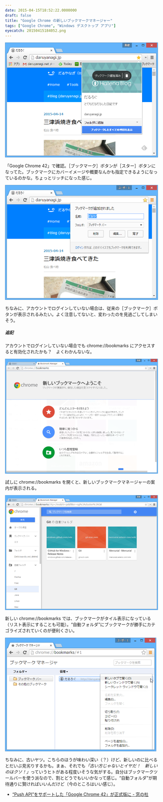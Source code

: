 ```yaml
---
date: 2015-04-15T18:52:22.0000000
draft: false
title: "Google Chrome の新しいブックマークマネージャー"
tags: ["Google Chrome", "Windows デスクトップ アプリ"]
eyecatch: 20150415184052.png
---
```

<p><span itemscope itemtype="http://schema.org/Photograph"><img src="20150415184052.png" alt="f:id:daruyanagi:20150415184052p:plain" title="f:id:daruyanagi:20150415184052p:plain" class="hatena-fotolife" itemprop="image"></span></p><p>「Google Chrome 42」で確認。［ブックマーク］ボタンが［スター］ボタンになってた。ブックマークにカバーイメージや概要なんかも指定できるようになっているのかな。ちょっとリッチになった感じ。</p><p><span itemscope itemtype="http://schema.org/Photograph"><img src="20150415184231.png" alt="f:id:daruyanagi:20150415184231p:plain" title="f:id:daruyanagi:20150415184231p:plain" class="hatena-fotolife" itemprop="image"></span></p><p>ちなみに、アカウントでログインしていない場合は、従来の［ブックマーク］ボタンが表示されるみたい。よく注意してないと、変わったのを見過ごしてしまいそう。</p>

<div class="section">
<h5>追記</h5>
<p>アカウントでログインしていない場合でも chrome://bookmarks にアクセスすると有効化されたかも？　よくわかんないな。</p><p><span itemscope itemtype="http://schema.org/Photograph"><img src="20150415184411.png" alt="f:id:daruyanagi:20150415184411p:plain" title="f:id:daruyanagi:20150415184411p:plain" class="hatena-fotolife" itemprop="image"></span></p><p>試しに chrome://bookmarks を開くと、新しいブックマークマネージャーの案内が表示される。</p><p><span itemscope itemtype="http://schema.org/Photograph"><img src="20150415184447.png" alt="f:id:daruyanagi:20150415184447p:plain" title="f:id:daruyanagi:20150415184447p:plain" class="hatena-fotolife" itemprop="image"></span></p><p>新しい chrome://bookmarks では、ブックマークがタイル表示になっている（リスト表示にすることも可能）。“自動フォルダ”にブックマークが勝手にカテゴライズされていくのが便利くさい。</p><p><span itemscope itemtype="http://schema.org/Photograph"><img src="20150415184708.png" alt="f:id:daruyanagi:20150415184708p:plain" title="f:id:daruyanagi:20150415184708p:plain" class="hatena-fotolife" itemprop="image"></span></p><p>ちなみに、古いヤツ。こちらのほうが味わい深い（？）けど、新しいのに比べるとだいぶ見劣りするかも。まぁ、それでも<i>「古い方じゃないとイヤだ！　新しいのはクソ！」</i>っていうヒトがある程度いそうな気がする。自分はブックマークツールバーを使う派なので、割とどうでもいいかなって感じ。“自動フォルダ”が期待通りに賢ければいいんだけど（今のところはいい感じ）。</p>

<ul>
<li><a href="http://www.forest.impress.co.jp/docs/news/20150415_697913.html">&ldquo;Push API&rdquo;&#x3092;&#x30B5;&#x30DD;&#x30FC;&#x30C8;&#x3057;&#x305F;&#x300C;Google Chrome 42&#x300D;&#x304C;&#x6B63;&#x5F0F;&#x7248;&#x306B; - &#x7A93;&#x306E;&#x675C;</a></li>
</ul>
</div>